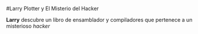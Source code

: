 #Larry Plotter y El Misterio del Hacker

**Larry** descubre un libro de ensamblador y compiladores que pertenece 
a un misterioso *hacker*
